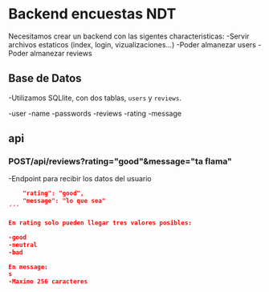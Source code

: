 # Backend encuestas NDT

Necesitamos crear un backend con las sigentes characteristicas:
-Servir archivos estaticos (index, login, vizualizaciones...)
-Poder almanezar users
-Poder almanezar reviews

## Base de Datos

-Utilizamos SQLlite, con dos tablas, `users` y `reviews`.

-user
    -name
    -passwords
-reviews
    -rating
    -message


## api

### POST/api/reviews?rating="good"&message="ta flama"

-Endpoint para recibir los datos del usuario

```json
    "rating": "good",
    "message": "lo que sea"
´´´

En rating solo pueden llegar tres valores posibles:

-good
-neutral
-bad

En message:
s
-Maximo 256 caracteres
